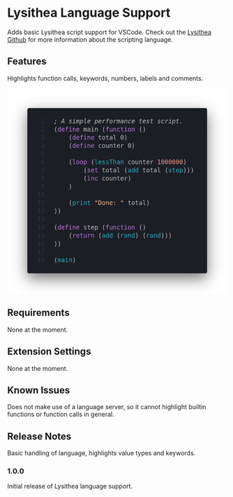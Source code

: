 # Lysithea Language Support

Adds basic Lysithea script support for VSCode. Check out the [Lysithea Github](https://github.com/astrellon/lysithea-vm) for more information about the scripting language.

## Features

Highlights function calls, keywords, numbers, labels and comments.

![Example of Lysithea code with syntax highlighting](vscode-language-support/images/code.png)

## Requirements

None at the moment.

## Extension Settings

None at the moment.

## Known Issues

Does not make use of a language server, so it cannot highlight builtin functions or function calls in general.

## Release Notes

Basic handling of language, highlights value types and keywords.

### 1.0.0

Initial release of Lysithea language support.

